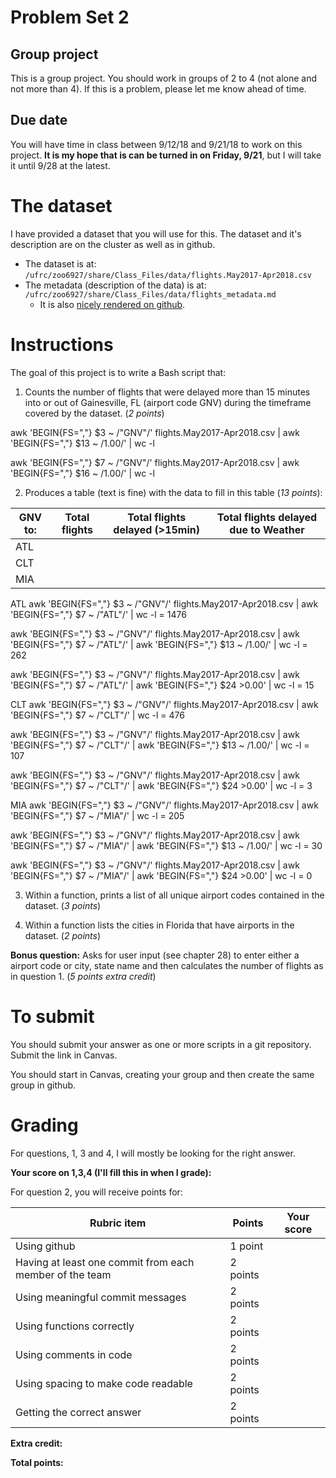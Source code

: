 # Problem Set 2

## Group project
This is a group project.
You should work in groups of 2 to 4 (not alone and not more than 4). If this is a problem, please let me know ahead of time.

## Due date
You will have time in class between 9/12/18 and 9/21/18 to work on this project. **It is my hope that is can be turned in on Friday, 9/21**, but I will take it until 9/28 at the latest.

# The dataset
I have provided a dataset that you will use for this. The dataset and it's description are on the cluster as well as in github.
 * The dataset is at: `/ufrc/zoo6927/share/Class_Files/data/flights.May2017-Apr2018.csv`
 * The metadata (description of the data) is at: `/ufrc/zoo6927/share/Class_Files/data/flights_metadata.md`
     * It is also [nicely rendered on github](https://github.com/CompTools/Class_Files/blob/master/data/flights_metadata.md).

# Instructions

The goal of this project is to write a Bash script that:
1. Counts the number of flights that were delayed more than 15 minutes into or out of Gainesville, FL (airport code GNV) during the timeframe covered by the dataset. (*2 points*)

awk 'BEGIN{FS=","} $3 ~ /"GNV"/' flights.May2017-Apr2018.csv | awk 'BEGIN{FS=","} $13 ~ /1.00/' | wc -l


awk 'BEGIN{FS=","} $7 ~ /"GNV"/' flights.May2017-Apr2018.csv | awk 'BEGIN{FS=","} $16 ~ /1.00/' | wc -l



2. Produces a table (text is fine) with the data to fill in this table (*13 points*):


GNV to: | Total flights | Total flights delayed (>15min) | Total flights delayed due to Weather
--------|---------------|------------------------|-------------------------------
ATL |
CLT |
MIA |


ATL
awk 'BEGIN{FS=","} $3 ~ /"GNV"/' flights.May2017-Apr2018.csv | awk 'BEGIN{FS=","} $7 ~ /"ATL"/' | wc -l = 1476

awk 'BEGIN{FS=","} $3 ~ /"GNV"/' flights.May2017-Apr2018.csv | awk 'BEGIN{FS=","} $7 ~ /"ATL"/' | awk 'BEGIN{FS=","} $13 ~ /1.00/' | wc -l  = 262

awk 'BEGIN{FS=","} $3 ~ /"GNV"/' flights.May2017-Apr2018.csv | awk 'BEGIN{FS=","} $7 ~ /"ATL"/' | awk 'BEGIN{FS=","} $24 >0.00' | wc -l  = 15


CLT
awk 'BEGIN{FS=","} $3 ~ /"GNV"/' flights.May2017-Apr2018.csv | awk 'BEGIN{FS=","} $7 ~ /"CLT"/' | wc -l = 476

awk 'BEGIN{FS=","} $3 ~ /"GNV"/' flights.May2017-Apr2018.csv | awk 'BEGIN{FS=","} $7 ~ /"CLT"/' | awk 'BEGIN{FS=","} $13 ~ /1.00/' | wc -l  = 107

awk 'BEGIN{FS=","} $3 ~ /"GNV"/' flights.May2017-Apr2018.csv | awk 'BEGIN{FS=","} $7 ~ /"CLT"/' | awk 'BEGIN{FS=","} $24 >0.00' | wc -l  = 3

MIA
awk 'BEGIN{FS=","} $3 ~ /"GNV"/' flights.May2017-Apr2018.csv | awk 'BEGIN{FS=","} $7 ~ /"MIA"/' | wc -l = 205

awk 'BEGIN{FS=","} $3 ~ /"GNV"/' flights.May2017-Apr2018.csv | awk 'BEGIN{FS=","} $7 ~ /"MIA"/' | awk 'BEGIN{FS=","} $13 ~ /1.00/' | wc -l  = 30

awk 'BEGIN{FS=","} $3 ~ /"GNV"/' flights.May2017-Apr2018.csv | awk 'BEGIN{FS=","} $7 ~ /"MIA"/' | awk 'BEGIN{FS=","} $24 >0.00' | wc -l  = 0



3. Within a function, prints a list of all unique airport codes contained in the dataset. (*3 points*)

4. Within a function lists the cities in Florida that have airports in the dataset. (*2 points*)

**Bonus question:**  Asks for user input (see chapter 28) to enter either a airport code or city, state name and then calculates the number of flights as in question 1. (*5 points extra credit*)

# To submit
You should submit your answer as one or more scripts in a git repository. Submit the link in Canvas.

You should start in Canvas, creating your group and then create the same group in github.

# Grading
For questions, 1, 3 and 4, I will mostly be looking for the right answer.

**Your score on 1,3,4 (I'll fill this in when I grade):**


For question 2, you will receive points for:

Rubric item | Points | Your score
------------|--------|-----------
Using github| 1 point |
Having at least one commit from each member of the team | 2 points |
Using meaningful commit messages | 2 points |
Using functions correctly | 2 points |
Using comments in code | 2 points
Using spacing to make code readable | 2 points |
Getting the correct answer | 2 points |

**Extra credit:**

**Total points:**

